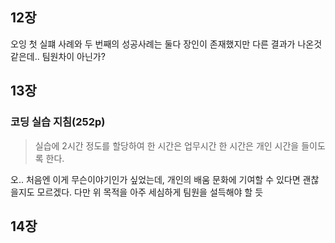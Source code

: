 ## 12장

오잉 첫 실퍠 사례와 두 번째의 성공사례는 둘다 장인이 존재했지만 다른 결과가 나온것 같은데.. 팀원차이 아닌가? 

## 13장

### 코딩 실습 지침(252p)

>실습에 2시간 정도를 할당하여 한 시간은 업무시간 한 시간은 개인 시간을 들이도록 한다. 

오.. 처음엔 이게 무슨이야기인가 싶었는데, 개인의 배움 문화에 기여할 수 있다면 괜찮을지도 모르겠다. 다만 위 목적을 아주 세심하게 팀원을 설득해야 할 듯

## 14장